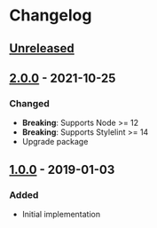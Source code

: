 # Changelog

## [Unreleased][]

## [2.0.0][] - 2021-10-25

### Changed

-   **Breaking**: Supports Node >= 12
-   **Breaking**: Supports Stylelint >= 14
-   Upgrade package

## [1.0.0][] - 2019-01-03

### Added

-   Initial implementation

[unreleased]:
	https://github.com/niksy/stylelint-no-restricted-syntax/compare/v1.0.0...HEAD
[1.0.0]: https://github.com/niksy/stylelint-no-restricted-syntax/tree/v1.0.0
[unreleased]:
	https://github.com/niksy/stylelint-no-restricted-syntax/compare/v2.0.0...HEAD
[2.0.0]: https://github.com/niksy/stylelint-no-restricted-syntax/tree/v2.0.0

